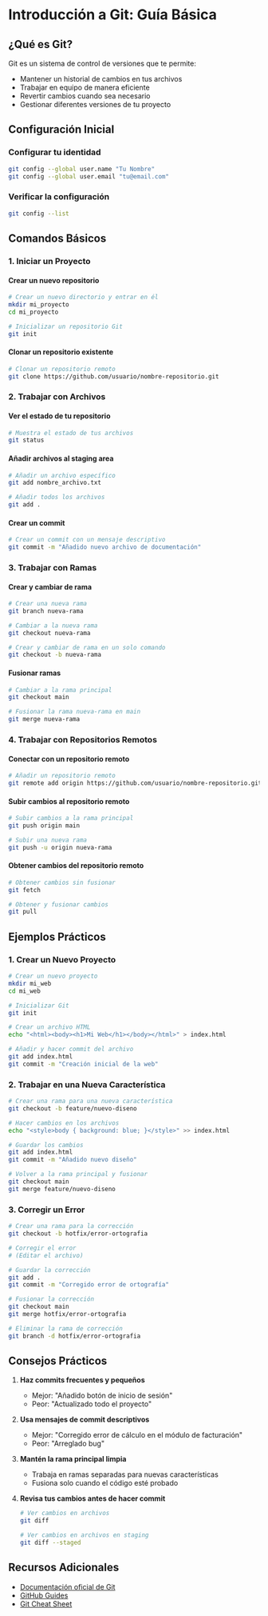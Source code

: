# Introducción a Git: Guía Básica

## ¿Qué es Git?
Git es un sistema de control de versiones que te permite:
- Mantener un historial de cambios en tus archivos
- Trabajar en equipo de manera eficiente
- Revertir cambios cuando sea necesario
- Gestionar diferentes versiones de tu proyecto

## Configuración Inicial

### Configurar tu identidad
```bash
git config --global user.name "Tu Nombre"
git config --global user.email "tu@email.com"
```

### Verificar la configuración
```bash
git config --list
```

## Comandos Básicos

### 1. Iniciar un Proyecto

#### Crear un nuevo repositorio
```bash
# Crear un nuevo directorio y entrar en él
mkdir mi_proyecto
cd mi_proyecto

# Inicializar un repositorio Git
git init
```

#### Clonar un repositorio existente
```bash
# Clonar un repositorio remoto
git clone https://github.com/usuario/nombre-repositorio.git
```

### 2. Trabajar con Archivos

#### Ver el estado de tu repositorio
```bash
# Muestra el estado de tus archivos
git status
```

#### Añadir archivos al staging area
```bash
# Añadir un archivo específico
git add nombre_archivo.txt

# Añadir todos los archivos
git add .
```

#### Crear un commit
```bash
# Crear un commit con un mensaje descriptivo
git commit -m "Añadido nuevo archivo de documentación"
```

### 3. Trabajar con Ramas

#### Crear y cambiar de rama
```bash
# Crear una nueva rama
git branch nueva-rama

# Cambiar a la nueva rama
git checkout nueva-rama

# Crear y cambiar de rama en un solo comando
git checkout -b nueva-rama
```

#### Fusionar ramas
```bash
# Cambiar a la rama principal
git checkout main

# Fusionar la rama nueva-rama en main
git merge nueva-rama
```

### 4. Trabajar con Repositorios Remotos

#### Conectar con un repositorio remoto
```bash
# Añadir un repositorio remoto
git remote add origin https://github.com/usuario/nombre-repositorio.git
```

#### Subir cambios al repositorio remoto
```bash
# Subir cambios a la rama principal
git push origin main

# Subir una nueva rama
git push -u origin nueva-rama
```

#### Obtener cambios del repositorio remoto
```bash
# Obtener cambios sin fusionar
git fetch

# Obtener y fusionar cambios
git pull
```

## Ejemplos Prácticos

### 1. Crear un Nuevo Proyecto
```bash
# Crear un nuevo proyecto
mkdir mi_web
cd mi_web

# Inicializar Git
git init

# Crear un archivo HTML
echo "<html><body><h1>Mi Web</h1></body></html>" > index.html

# Añadir y hacer commit del archivo
git add index.html
git commit -m "Creación inicial de la web"
```

### 2. Trabajar en una Nueva Característica
```bash
# Crear una rama para una nueva característica
git checkout -b feature/nuevo-diseno

# Hacer cambios en los archivos
echo "<style>body { background: blue; }</style>" >> index.html

# Guardar los cambios
git add index.html
git commit -m "Añadido nuevo diseño"

# Volver a la rama principal y fusionar
git checkout main
git merge feature/nuevo-diseno
```

### 3. Corregir un Error
```bash
# Crear una rama para la corrección
git checkout -b hotfix/error-ortografia

# Corregir el error
# (Editar el archivo)

# Guardar la corrección
git add .
git commit -m "Corregido error de ortografía"

# Fusionar la corrección
git checkout main
git merge hotfix/error-ortografia

# Eliminar la rama de corrección
git branch -d hotfix/error-ortografia
```

## Consejos Prácticos

1. **Haz commits frecuentes y pequeños**
   - Mejor: "Añadido botón de inicio de sesión"
   - Peor: "Actualizado todo el proyecto"

2. **Usa mensajes de commit descriptivos**
   - Mejor: "Corregido error de cálculo en el módulo de facturación"
   - Peor: "Arreglado bug"

3. **Mantén la rama principal limpia**
   - Trabaja en ramas separadas para nuevas características
   - Fusiona solo cuando el código esté probado

4. **Revisa tus cambios antes de hacer commit**
   ```bash
   # Ver cambios en archivos
   git diff
   
   # Ver cambios en archivos en staging
   git diff --staged
   ```

## Recursos Adicionales

- [Documentación oficial de Git](https://git-scm.com/doc)
- [GitHub Guides](https://guides.github.com/)
- [Git Cheat Sheet](https://education.github.com/git-cheat-sheet-education.pdf) 